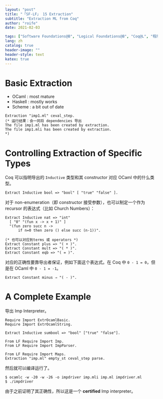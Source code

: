 ```yaml
---
layout: "post"
title: "「SF-LF」 15 Extraction"
subtitle: "Extraction ML from Coq"
author: "roife"
date: 2021-02-03

tags: ["Software Foundations@B", "Logical Foundations@B", "Coq@L", "程序语言理论@D", "形式化验证@D"]
lang: zh
catalog: true
header-image: ""
header-style: text
katex: true
---
```


# Basic Extraction

- OCaml : most mature
- Haskell : mostly works
- Scheme : a bit out of date

```coq
Extraction "imp1.ml" ceval_step.
(* 运行结果：会一同将 dependencies 导出
The file imp1.ml has been created by extraction.
The file imp1.mli has been created by extraction.
*)
```

# Controlling Extraction of Specific Types

Coq 可以指明导出的 `Inductive` 类型和其 constructor 对应 OCaml 中的什么类型。

```coq
Extract Inductive bool => "bool" [ "true" "false" ].
```

对于 non-enumeration（即 constructor 接受参数），也可以制定一个作为 recursor 的表达式（比如 Church Numbers）：

```coq
Extract Inductive nat => "int"
  [ "0" "(fun x -> x + 1)" ]
  "(fun zero succ n ->
      if n=0 then zero () else succ (n-1))".

(* 也可以对应到terms 或 operators *)
Extract Constant plus => "( + )".
Extract Constant mult => "( * )".
Extract Constant eqb => "( = )".
```

对应的正确性要靠导出者保证，例如下面这个表达式。在 Coq 中 `0 - 1 = 0`，但是在 OCaml 中 `0 - 1 = -1`。

```coq
Extract Constant minus ⇒ "( - )".
```

# A Complete Example

导出 Imp Interpreter。

```coq
Require Import ExtrOcamlBasic.
Require Import ExtrOcamlString.

Extract Inductive sumbool => "bool" ["true" "false"].

From LF Require Import Imp.
From LF Require Import ImpParser.

From LF Require Import Maps.
Extraction "imp.ml" empty_st ceval_step parse.
```

然后就可以编译运行了。

```shell
$ ocamlc -w -20 -w -26 -o impdriver imp.mli imp.ml impdriver.ml
$ ./impdriver
```

由于之前证明了其正确性，所以这是一个 **certified** Imp interpreter。
